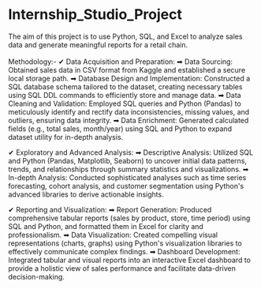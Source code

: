 # Internship_Studio_Project
The aim of this project is to use Python, SQL, and Excel to analyze sales  data and generate meaningful reports for a retail chain.</br>
</br>
Methodology:- ✔ Data Acquisition and Preparation: ➡ Data Sourcing: Obtained sales data in CSV format from Kaggle and established a secure local storage path. 
➡ Database Design and Implementation: Constructed a SQL database schema tailored to the dataset, creating necessary tables using SQL DDL commands to efficiently store and manage data. 
➡ Data Cleaning and Validation: Employed SQL queries and Python (Pandas) to meticulously identify and rectify data inconsistencies, missing values, and outliers, ensuring data integrity. 
➡ Data Enrichment: Generated calculated fields (e.g., total sales, month/year) using SQL and Python to expand dataset utility for in-depth analysis.

✔ Exploratory and Advanced Analysis: 
➡ Descriptive Analysis: Utilized SQL and Python (Pandas, Matplotlib, Seaborn) to uncover initial data patterns, trends, and relationships through summary statistics and visualizations. 
➡ In-depth Analysis: Conducted sophisticated analyses such as time series forecasting, cohort analysis, and customer segmentation using Python's advanced libraries to derive actionable insights.

✔ Reporting and Visualization: 
➡ Report Generation: Produced comprehensive tabular reports (sales by product, store, time period) using SQL and Python, and formatted them in Excel for clarity and professionalism. 
➡ Data Visualization: Created compelling visual representations (charts, graphs) using Python's visualization libraries to effectively communicate complex findings. 
➡ Dashboard Development: Integrated tabular and visual reports into an interactive Excel dashboard to provide a holistic view of sales performance and facilitate data-driven decision-making.
